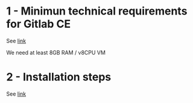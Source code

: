 # 1 - Minimun technical requirements for Gitlab CE

See [link](https://docs.gitlab.com/ee/install/requirements.html)

We need at least 8GB RAM / v8CPU VM


# 2 - Installation steps

See [link](https://www.turbogeek.co.uk/how-to-install-configure-and-use-gitlab-ce-on-ubuntu-22-04/)